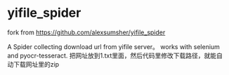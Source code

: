 # yifile_spider
fork from https://github.com/alexsumsher/yifile_spider

A Spider collecting download url from yifile server。 works with selenium and pyocr-tesseract.
把网址放到1.txt里面，然后代码里修改下载路径，就能自动下载网址里的zip
